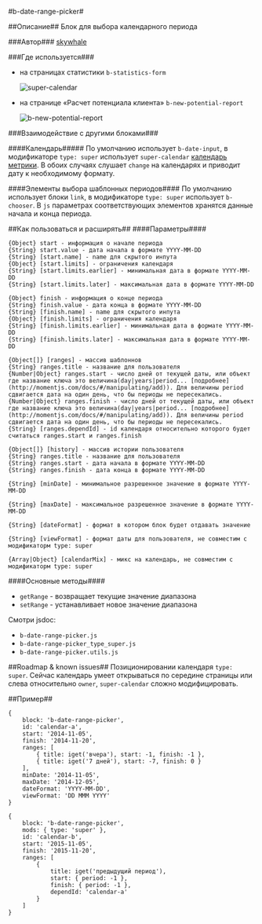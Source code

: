 #b-date-range-picker#

##Описание##
Блок для выбора календарного периода

###Автор###
[skywhale](https://staff.yandex-team.ru/skywhale)

###Где используется###
* на страницах статистики `b-statistics-form`
 
  ![super-calendar](https://jing.yandex-team.ru/files/skywhale/2015-11-02_13-17-57.png)
  
* на странице «Расчет потенциала клиента» `b-new-potential-report`

  ![b-new-potential-report](https://jing.yandex-team.ru/files/skywhale/2015-11-02_13-16-22.png)

   
###Взаимодействие с другими блоками###

####Календарь#####
По умолчанию использует `b-date-input`, в модификаторе `type: super` использует `super-calendar` [календарь метрики](https://github.yandex-team.ru/Metrika/calendar/).
В обоих случаях слушает `change` на календарях и приводит дату к необходимому формату.

####Элементы выбора шаблонных периодов####
По умолчанию использует блоки `link`, в модификаторе `type: super` использует `b-chooser`. В `js` параметрах соответствующих элементов хранятся данные начала и конца периода.
    
##Как пользоваться и расширять##
####Параметры####

```
{Object} start - информация о начале периода  
{String} start.value - дата начала в формате YYYY-MM-DD  
{String} [start.name] - name для скрытого инпута  
{Object} [start.limits] - ограничения календаря  
{String} [start.limits.earlier] - минимальная дата в формате YYYY-MM-DD  
{String} [start.limits.later] - максимальная дата в формате YYYY-MM-DD

{Object} finish - информация о конце периода  
{String} finish.value - дата конца в формате YYYY-MM-DD  
{String} [finish.name] - name для скрытого инпута  
{Object} [finish.limits] - ограничения календаря  
{String} [finish.limits.earlier] - минимальная дата в формате YYYY-MM-DD  
{String} [finish.limits.later] - максимальная дата в формате YYYY-MM-DD  

{Object[]} [ranges] - массив шаблоннов  
{String} ranges.title - название для пользователя  
{Number|Object} ranges.start - число дней от текущей даты, или объект где название ключа это величина(day|years|period... [подробнее](http://momentjs.com/docs/#/manipulating/add)). Для величины period сдвигается дата на один день, что бы периоды не пересекались.
{Number|Object} ranges.finish - число дней от текущей даты, или объект где название ключа это величина(day|years|period... [подробнее](http://momentjs.com/docs/#/manipulating/add)). Для величины period сдвигается дата на один день, что бы периоды не пересекались.
{String} [ranges.dependId] - id календаря относительно которого будет считаться ranges.start и ranges.finish

{Object[]} [history] - массив истории пользователя
{String} ranges.title - название для пользователя
{String} ranges.start - дата начала в формате YYYY-MM-DD
{String} ranges.finish - дата конца в формате YYYY-MM-DD

{String} [minDate] - минимальное разрешенное значение в формате YYYY-MM-DD

{String} [maxDate] - максимальное разрешенное значение в формате YYYY-MM-DD

{String} [dateFormat] - формат в котором блок будет отдавать значение

{String} [viewFormat] - формат даты для пользователя, не совместим с модификаторм type: super

{Array|Object} [calendarMix] - микс на календарь, не совместим с модификаторм type: super
```

####Основные методы####

* `getRange` - возвращает текущие значение диапазона
* `setRange` - устанавливает новое значение диапазона

Смотри jsdoc: 

* `b-date-range-picker.js`
* `b-date-range-picker_type_super.js`
* `b-date-range-picker.utils.js`


##Roadmap & known issues##
Позиционировании календаря `type: super`. Сейчас календарь умеет открываться по середине страницы или слева относительно `owner`, `super-calendar` сложно модифицировать.

##Пример##

```
{
    block: 'b-date-range-picker',
    id: 'calendar-a',
    start: '2014-11-05',
    finish: '2014-11-20',
    ranges: [
        { title: iget('вчера'), start: -1, finish: -1 },
        { title: iget('7 дней'), start: -7, finish: 0 }
    ],
    minDate: '2014-11-05',
    maxDate: '2014-12-05',
    dateFormat: 'YYYY-MM-DD',
    viewFormat: 'DD MMM YYYY'
}
```

```
{
    block: 'b-date-range-picker',
    mods: { type: 'super' },
    id: 'calendar-b',
    start: '2015-11-05',
    finish: '2015-11-20',
    ranges: [
        {
            title: iget('предыдущий период'),
            start: { period: -1 },
            finish: { period: -1 },
            dependId: 'calendar-a'
        }
    ]
}
```

